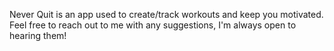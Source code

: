 Never Quit is an app used to create/track workouts and keep you motivated. Feel free to reach out to me with any suggestions, I'm always open to hearing them! 
